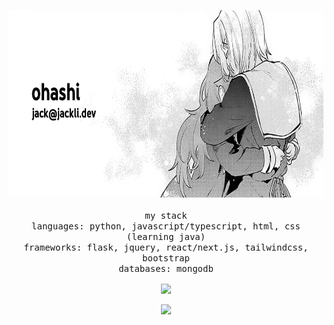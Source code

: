 <p align="center">
  <img src="https://github.com/jckli/jckli/blob/main/banner.png" width="auto" height="300">
  <br>
  <br>
  <samp>
    my stack
    <br>
    languages: python, javascript/typescript, html, css (learning java)
    <br>
    frameworks: flask, jquery, react/next.js, tailwindcss, bootstrap
    <br>
    databases: mongodb
  </samp>
</p>

<p align="center">
  <a href="https://top.gg/bot/880694914365685781">
    <img src="https://lanyard.cnrad.dev/api/326498384758308875?idleMessage=Doing%20Nothing%20:)" align="center" />
  </a>
  <br>
  <br>
  <img src="https://hits.link/hits?url=https%3A%2F%2Fgithub.com%2Fjckli&bgRight=FAA0A0" width="100px"/>
</p>